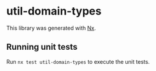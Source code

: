 # util-domain-types

This library was generated with [Nx](https://nx.dev).

## Running unit tests

Run `nx test util-domain-types` to execute the unit tests.

